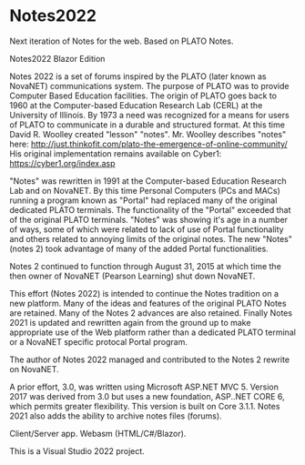# Notes2022
Next iteration of Notes for the web. Based on PLATO Notes.

Notes2022 Blazor Edition

Notes 2022 is a set of forums inspired by the PLATO (later known as NovaNET) communications system. The purpose of PLATO was to provide Computer Based Education facilities. The origin of PLATO goes back to 1960 at the Computer-based Education Research Lab (CERL) at the University of Illinois. By 1973 a need was recognized for a means for users of PLATO to communicate in a durable and structured format. At this time David R. Woolley created "lesson" "notes". Mr. Woolley describes "notes" here: http://just.thinkofit.com/plato-the-emergence-of-online-community/ His original implementation remains available on Cyber1: https://cyber1.org/index.asp

"Notes" was rewritten in 1991 at the Computer-based Education Research Lab and on NovaNET. By this time Personal Computers (PCs and MACs) running a program known as "Portal" had replaced many of the original dedicated PLATO terminals. The functionality of the "Portal" exceeded that of the original PLATO terminals. "Notes" was showing it's age in a number of ways, some of which were related to lack of use of Portal functionality and others related to annoying limits of the original notes. The new "Notes" (notes 2) took advantage of many of the added Portal functionalities.

Notes 2 continued to function through August 31, 2015 at which time the then owner of NovaNET (Pearson Learning) shut down NovaNET.

This effort (Notes 2022) is intended to continue the Notes tradition on a new platform. Many of the ideas and features of the original PLATO Notes are retained. Many of the Notes 2 advances are also retained. Finally Notes 2021 is updated and rewritten again from the ground up to make appropriate use of the Web platform rather than a dedicated PLATO terminal or a NovaNET specific protocal Portal program.

The author of Notes 2022 managed and contributed to the Notes 2 rewrite on NovaNET.

A prior effort, 3.0, was written using Microsoft ASP.NET MVC 5. Version 2017 was derived from 3.0 but uses a new foundation, ASP..NET CORE 6, which permits greater flexibility. This version is built on Core 3.1.1. Notes 2021 also adds the ability to archive notes files (forums).

Client/Server app. Webasm (HTML/C#/Blazor).

This is a Visual Studio 2022 project.
